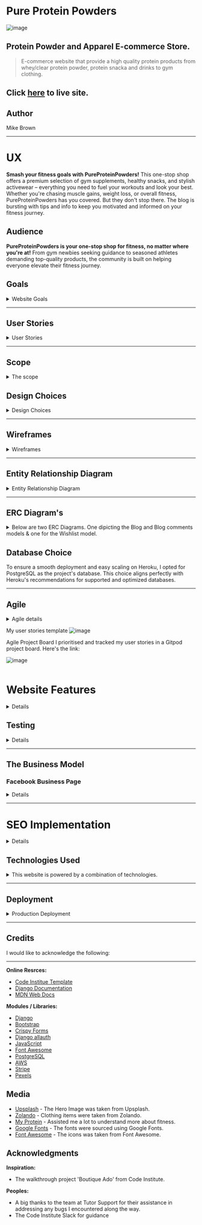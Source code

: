 # Pure Protein Powders
![image](https://github.com/MikesCodingCreations/pp5/blob/main/media/website/site.png)

## Protein Powder and Apparel E-commerce Store.
> E-commerce website that provide a high quality protein products from whey/clear protein powder, protein snacka and drinks to gym clothing.

## Click [here](https://pureproteinpowderpp5-6078f21bc874.herokuapp.com/) to live site.

## Author
Mike Brown

<hr>

# UX
<strong>Smash your fitness goals with PureProteinPowders!</strong> This one-stop shop offers a premium selection of gym supplements, healthy snacks, and stylish activewear – everything you need to fuel your workouts and look your best. Whether you're chasing muscle gains, weight loss, or overall fitness, PureProteinPowders has you covered. But they don't stop there. The blog is bursting with tips and info to keep you motivated and informed on your fitness journey.

## Audience
<strong>PureProteinPowders is your one-stop shop for fitness, no matter where you're at!</strong> From gym newbies seeking guidance to seasoned athletes demanding top-quality products, the community is built on helping everyone elevate their fitness journey.

## Goals
<details>
<summary>Website Goals</summary>
  
**Customer Goals:**
- <strong>Top-Notch Gear, Delivered:</strong> Find exactly what you need to fuel your fitness goals. PureProteinPowders offers a wide selection of premium gym supplements, sports nutrition products, and health supplements, all carefully curated for peak performance.
- <strong>Effortless Shopping:</strong> Navigating PureProteinPowders is a breeze. The user-friendly website boasts clear product descriptions, intuitive browsing, and secure payment options, making it easy to find what you need and get back to crushing your workout.
- <strong>Fuel Your Inspiration:</strong> Stay motivated and informed with PureProteinPowders' regularly updated blog. Dive into inspiring workout routines, valuable health tips, and real-life motivational stories to keep you moving forward.

**Business Goals:**
- <strong>Happy Customers, Happy Us:</strong> Our commitment to your success goes beyond products. 
- <strong>Trusted Source for Fitness::</strong> Partnering with the countries top nutritionists positions us as a leader in the fitness and nutrition space. You can trust us to provide top-quality products and expert guidance.
- <strong>Loyalty for Life:</strong> Exceptional user experience is our top priority. We want you to love shopping with us and keep coming back for more.
- <strong>Grow with Us:</strong> We're constantly upping our game based on your feedback and data analysis. Expect a growing selection of products, informative content, and an ever-improving website.
- <strong>Building a Community:</strong> Engaging blog content and social media will fuel your motivation and connect you with a supportive fitness community.

**Place Owner Goals:**
- <strong>Website Visibility:</strong>  Make sure PureProteinPowders ranks high in search results so users can easily find us.
- <strong>Customer Advocacy:</strong> Encourage satisfied customers to share positive reviews and experiences with our supplements.
- <strong>Evolving Product Range:</strong> Regularly introduce new and exciting supplements to keep our offerings fresh and cater to diverse customer needs.
- <strong>Data-Driven Insights:</strong> Track purchase data to understand product popularity and optimise our inventory accordingly.
- <strong>Complete Store Management:</strong> Gain full control over product listings, allowing for easy addition, updates (prices, descriptions), and removal.
- <strong>Streamlined Store Updates:</strong> Effortlessly update store details like contact information, shipping policies, and promotions directly from the website.
- <strong>Authentic User Reviews:</strong> Implement a system to ensure ratings and reviews on our supplements are genuine and reflect real customer experiences.

**Website Goals:**
<strong>PureProteinPowders: Your One-Stop Shop for Fitness Success!</strong> Our website is designed to be your ultimate fitness partner, offering a seamless and user-friendly experience. We stock a wide range of high-quality supplements and nutritional products specifically chosen to help fitness enthusiasts, athletes, and health-conscious individuals like you achieve their goals.
</details>
<hr>

## User Stories
<details>
<summary>User Stories</summary>

**Customer Stories:** 

- Browse and Shop:
    - As a customer, I want to view all products so I can choose what to buy.
    - As a customer, I want to review each product individually, including descriptions, ratings, prices, and images, to make informed decisions.
    - As a customer, I want to sort products by price, rating, or category to find what I need quickly.
    - As a customer, I want to search for products by name or description to locate specific items.
    - As a customer, I want to select product size and quantity before purchasing to ensure I get the right amount.

- Shopping Cart and Checkout:
    - As a customer, I want to view my total product price within the basket to stay within my budget.
    - As a customer, I want to review items I've added to the basket before making a purchase to understand what I'm buying and the total cost.
    - As a customer, I want to make changes to the quantity of products in my basket to finalise the order before checkout.
    - As a customer, I want to enter my personal and bank details securely to complete the checkout process.
    - As a customer, I want to review the order I placed after checkout to ensure I've paid for the correct items.
    - As a customer, I want to receive an email confirmation with my order details, including purchased items and total payment, for future reference.

- Account Management:
    - As a customer, I want to easily register for an account to save my details and reduce time on future purchases.
    - As a customer, I want a personalised user profile where I can view my purchase history and securely store payment information.
    - As a customer, I want to recover my password to regain access to my account.

- Content Consumption:
    - As a customer, I want to access informative blog posts to learn valuable health and fitness tips.
    - As a customer, I want to subscribe to the website's newsletter to stay updated on promotions and new products.

**Site Owner Stories:**

- Product Management:
    - As a site owner, I want to add new products to the website to keep the product catalogue up-to-date.
    - As a site owner, I want to edit existing products, including names, descriptions, prices, images, and categories, to maintain accurate information.
    - As a site owner, I want to delete outdated products from the website to reduce clutter and showcase current offerings.
    
- Content Management:
    - As a site owner, I want to manage blog content, including creating, editing, publishing, and deleting posts so that my customers can view up-to-date company information.

- Subscription Management:
    - As a site owner, I want access to a list of subscribed users from Mailchimp to manage newsletter subscriptions.

</details>
<hr>

## Scope
<details>
<summary>The scope</summary>
- Building a Strong Foundation: Prioritising Features for Launch
    - To make the most of our resources and development expertise, we're focusing on a Minimum Viable Product (MVP) that delivers the core functionalities users need most. Here's what you can expect:

- <strong>Powerful Product Catalog:</strong> Browse and search with ease! Our wellrganised catalog lets you find the perfect supplements based on category, brand, or even your specific health goals.
- <strong>Personalised Accounts:</strong> Take control of your fitness journey. Create a user account to manage your profile, track past orders, and streamline future purchases.
- <strong>Seamless Checkout:</strong> Shopping should be simple. Add items to your cart and navigate a smooth, secure checkout process for a hassle-free buying experience.
- <strong>Customer-Driven Decisions:</strong> Your voice matters! Share your experience by leaving product reviews and ratings. This valuable feedback helps build trust and guides other customers towards the best products for them.
- <strong>Optimised for All Devices:</strong> Experience PureProteinPowders anywhere, anytime. Our user-friendly and responsive design ensures a consistent and enjoyable experience on desktops, tablets, and mobile phones.
</details>

## Design Choices
<details>
<summary>Design Choices</summary>
  
### Colors

We didn't pick our website colors by accident! Every shade is carefully chosen to resonate with you, our fitness-focused audience. The palette evokes a sense of health, vitality, and energy – just like the feeling you get after a great workout. But it's not all about excitement – we've also balanced it with professional and trustworthy tones to create a visually appealing and inviting atmosphere you can rely on.
- **#FEFEFE(White)** 
- **#182C2A(Neon Green)** 
- **#000(Black)** 
  
<strong>Seamless Navigation, Energised Design:</strong> This cohesive color scheme creates a visually-appealing and user-friendly interface. It will guide you effortlessly through our fitness products, empowering you to confidently take the first step towards a healthier, fitter you.

### Typography
<strong>Fonts That Fit Your Fitness Goals:</strong>
Just like our design, the fonts on the PureProteinPowders website are chosen with purpose. We use a modern, clean primary font **Lato** that ensures easy reading on any device, whether you're browsing on your desktop or checking us out on the go. Headings are clear and attention-grabbing, guiding you through the content effortlessly. And to make sure you never miss a call to action, buttons and important elements use slightly larger, stand-out fonts.

### Images
- **Hero image:** 
- **Logo:** Our logo starts with **Pure,** instantly conveying the power and energy you get from our products. They're designed to fuel your fitness journey and support overall well-being.  **Protein Powders** makes our focus clear – top-quality protein to help you build muscle, recover faster, and maintain a healthy lifestyle.

### Favicon
<strong>A Tiny Icon, Big Impact:</strong>  We sweat the small stuff too! Our website favicon cleverly uses three interlocking **Ps** to form a powerful symbol. It's a subtle nod to our brand name, Pure Protein Powders, instantly recognisable to those familiar with our mission.

![image](https://github.com/MikesCodingCreations/pp5/blob/main/static/css/favicon/apple-touch-icon.png)

</details>
<hr>

## Wireframes
<details>
<summary>Wireframes</summary>
  
**Home Page:**

![image](https://github.com/MikesCodingCreations/pp5/blob/main/media/wireframes/1.png)

**Home Page - Mobile View:**

![image](https://github.com/MikesCodingCreations/pp5/blob/main/media/wireframes/12.png)
<hr>
![image](https://github.com/MikesCodingCreations/pp5/blob/main/media/wireframes/13.png)

**Product List:**

![image](https://github.com/MikesCodingCreations/pp5/blob/main/media/wireframes/2.png)

**Product Details:**

![image](https://github.com/MikesCodingCreations/pp5/blob/main/media/wireframes/3.png)

**Product Management:**

![image](https://github.com/MikesCodingCreations/pp5/blob/main/media/wireframes/4.png)

**Blog:**

![image](https://github.com/MikesCodingCreations/pp5/blob/main/media/wireframes/5.png)

**Blog Detail:**

![image](https://github.com/MikesCodingCreations/pp5/blob/main/media/wireframes/6.png)

**Blog Management:**

![image](https://github.com/MikesCodingCreations/pp5/blob/main/media/wireframes/7.png)

**Profile:**

![image](https://github.com/MikesCodingCreations/pp5/blob/main/media/wireframes/8.png)

**Shopping Bag:**

![image](https://github.com/MikesCodingCreations/pp5/blob/main/media/wireframes/9.png)
<hr>
![image](https://github.com/MikesCodingCreations/pp5/blob/main/media/wireframes/10.png)

**Wishlist:**

![image](https://github.com/MikesCodingCreations/pp5/blob/main/media/wireframes/11.png)
</details>
<hr>


## Entity Relationship Diagram
<details>
<summary>Entity Relationship Diagram</summary>
  
1. **Blog Model:**

![image](https://github.com/MikesCodingCreations/pp5/blob/main/media/)

2. **Blog comments:**

![image](https://github.com/MikesCodingCreations/pp5/blob/main/media/)

3. **Wishlist:**

![image](https://github.com/MikesCodingCreations/pp5/blob/main/media/)
</details>
<hr>

## ERC Diagram's
<details>
<summary> Below are two ERC Diagrams. One dipicting the Blog and Blog comments models & one for the Wishlist model.</summary>

![image](https://github.com/MikesCodingCreations/pp5/blob/main/media/erc/blogerc.png)
<hr>
![image](https://github.com/MikesCodingCreations/pp5/blob/main/media/erc/wishlisterc.png)

</details>

## Database Choice
To ensure a smooth deployment and easy scaling on Heroku, I opted for PostgreSQL as the project's database. This choice aligns perfectly with Heroku's recommendations for supported and optimized databases.

</details>
<hr>

## Agile
<details>
<summary>Agile details<summary>

My user stories template
![image](https://github.com/MikesCodingCreations/pp5/blob/main/media/agile/agiletemplate.png)

Agile Project Board
I prioritised and tracked my user stories in a Gitpod project board. Here's the link:

![image](https://github.com/MikesCodingCreations/pp5/blob/main/media/agile/agileprojects.png)

</details>

# Website Features
<details>

### The features
**Nav Bar:**
<details>
<summary>The nav bar</summary>

- **Desktop Nav Bar**
  
  ![image](https://github.com/MikesCodingCreations/pp5/blob/main/media/website/sitefeatures/desktop-nav.png)

<hr>
  
- **Tablet Nav Bar**
  
  ![image](https://github.com/MikesCodingCreations/pp5/blob/main/media/website/sitefeatures/tablet-nav.png)

<hr> 

- **Mobile Nav Bar**

![image](https://github.com/MikesCodingCreations/pp5/blob/main/media/website/sitefeatures/mobile-nav.png)

<hr>

- **Logged in but as a admin user**

![image](https://github.com/MikesCodingCreations/pp5/blob/main/media/website/sitefeatures/desktop-nav-admin-loggedin.png)

<hr>

- **Logged in but as a regular user**

![image](https://github.com/MikesCodingCreations/pp5/blob/main/media/website/sitefeatures/desktop-nav-regular-userloggedin.png)

<hr>

- Effortless Navigation:  I designed the website with an intuitive navigation system that stays with you as you browse. This means you can easily find what you're looking for, no matter where you are on a page.
- Always Within Reach: A fixed navigation bar sits at the top of the page, ensuring quick access to important actions and content, regardless of how far you've scrolled.
- Mobile-Friendly Navigation: For mobile users, I use a familiar "hamburger" menu that simplifies navigation and keeps the interface consistent across all devices.

</details>
<hr>

**Login / Logout / Register:**
<details>
<summary>Login / Logout / Register</summary>
  
![image](https://github.com/MikesCodingCreations/pp5/blob/main/media/website/sitefeatures/desktop-login.png)

<hr>

![image](https://github.com/MikesCodingCreations/pp5/blob/main/media/website/sitefeatures/desktop-logout.png)

<hr>

![image](https://github.com/MikesCodingCreations/pp5/blob/main/media/website/sitefeatures/desktop-register.png)

<hr>

- Fast Track Login: Sign in quickly using your username or email address. New users? No problem! A clear link to sign up is right there on the login page.
- Forgot Your Password? Happens to the best of us! Easily reset your password with our "Forgot Password" feature readily available on the sign-in page. No need for unnecessary hassle.
- Seamless Sign-Up: Our sign-up process is straightforward. We'll let you know if your username or email is already in use, ensuring a secure and unique account for each user.
- Security First: Rest assured, usernames and emails are unique to our system, preventing identity theft or impersonation.
  
</details>
<hr>

**The Products Page:**
<details>
<summary>All Products and Product details</summary>

![image](https://github.com/MikesCodingCreations/pp5/blob/main/media/website/sitefeatures/all-products.png)

<hr>

![image](https://github.com/MikesCodingCreations/pp5/blob/main/media/website/sitefeatures/product-details.png)

<hr>

**Shop with Ease:**  The Products Page is designed to make your shopping experience a breeze, from browsing to buying.

- **Quick Add to Cart:** Skip unnecessary clicks with my "Quick Buy" buttons conveniently located below each product. Just a tap and your item is on its way to your cart!
- **Informed Decisions:** Make confident choices with my clear and concise product descriptions. I provide all the essential details you need right at your fingertips.
- **Everything You Need to Know:** Each product page displays key information like name, price, rating, and category. Plus, you can easily adjust the quantity you want in the dedicated section.

</details>
<hr>

**Basket & Checkout section:**
<details>
<summary>The Basket & Checkout section</summary>

![image](https://github.com/MikesCodingCreations/pp5/blob/main/media/website/sitefeatures/basket.png)

<hr>

![image](https://github.com/MikesCodingCreations/pp5/blob/main/media/website/sitefeatures/checkout.png)

<hr>

**Hassle-Free Checkout:**  We've made checking out a breeze!

- **Manage Your Cart:** Your bag is your shopping haven. See all your chosen items with clear images, names, prices, and unique SKUs. Easily adjust quantities or remove items with the convenient quantity buttons - you're in control!
- **Secure & Simple Checkout:** The checkout is designed with both ease and security in mind. Just fill out the user-friendly form with your shipping and payment details. For complete peace of mind, a clear order summary lets you review everything before finalizing your purchase. No surprises, just satisfaction!

</details>
<hr>

**Profile:**
<details>
<summary>The Profile Section</summary>

![image](https://github.com/MikesCodingCreations/pp5/blob/main/media/website/sitefeatures/profile.png)

<hr>

![image](https://github.com/MikesCodingCreations/pp5/blob/main/media/website/sitefeatures/profile2.png)

<hr>

**Your Account Command Center:**  Your personalized hub for everything account-related!

- **Effortless Updates:** Keep your shipping details fresh and avoid checkout hassles! Easily view and edit your default delivery information directly in "My Profile Page".
- **Order History at Your Fingertips:** Never lose track of your purchases! The comprehensive order history is conveniently organised by order number. Just click on an order number to revisit its details, perfect for repeat purchases or order tracking.

</details>
<hr>

**Blog:**
<details>
<summary>The Blog</summary>

![image](https://github.com/MikesCodingCreations/pp5/blob/main/media/website/sitefeatures/blog.png)

<hr>

![image](https://github.com/MikesCodingCreations/pp5/blob/main/media/website/sitefeatures/blog-detail.png)

<hr>

![image](https://github.com/MikesCodingCreations/pp5/blob/main/media/website/sitefeatures/comments.png)

<hr>

**Your Source for Health & Wellness Inspiration:** The blog is bursting with valuable content to empower your health and wellness journey.

- **Discover Delicious Recipes:** Explore a wide range of informative articles on health tips, wellness advice, and mouthwatering recipes – all designed to fuel your well-being.
- **Deep Dives & Engagement:** Dive deeper into topics that pique your interest by clicking on any post title. Here, you can enjoy the full article in a focused and immersive way, even interacting with content by giving it a like!
- **Shop the Blog:** Seamlessly connect your content with action. I have carefully curated related products at the end of relevant blog posts, making it easy to find the perfect complement to what you're reading.

</details>
<hr>

**Wishlist:**
<details>
<summary>The Wishlist</summary>

![image](https://github.com/MikesCodingCreations/pp5/blob/main/media/website/sitefeatures/wishlist1.png)

<hr>

![image](https://github.com/MikesCodingCreations/pp5/blob/main/media/website/sitefeatures/wishlist2.png)

<hr>

**Wishlist:** Adding items to your wishlist has never been easier!

- **Like it now? Save for later:** Interested in an item but cannot purchase now? Simply add it to your wishlist!
- **Never loose your interest:** The wishlist functionality allows you to log back in at any time and find items you have previous been interested in.

</details>
<hr>

**Footer:**
<details>
<summary>The Footer</summary>

![image](https://github.com/MikesCodingCreations/pp5/blob/main/media/website/sitefeatures/footer.png)

**Stay Connected & Explore More:**

- **Social Links:** The footer connects you directly to Pure Protein Powder's social media channels, making it easy to stay in the loop about new products and exciting content.
- **Accessibility Focus:** I have included helpful "aria-labels" for screen readers, ensuring a smooth experience for all users.
- **Easy Navigation:** All users can effortlessly access key links to our products and services from the footer.
- **Join the Community:** Want to stay up-to-date on the latest news and offers? Simply enter your email address in the convenient newsletter signup section.

</details>
<hr>

**Admin Only:**
<details>
<summary>Admin Only views </summary>

![image](https://github.com/MikesCodingCreations/pp5/blob/main/media/website/sitefeatures/admin-product-view.png)

<hr>

![image](https://github.com/MikesCodingCreations/pp5/blob/main/media/website/sitefeatures/admin-product-detail-view.png)

- The products page empowers admins to easily update or remove products as needed.

<hr>

![image](https://github.com/MikesCodingCreations/pp5/blob/main/media/website/sitefeatures/admin-product-management.png)

- Admins can add new products through the product management interface by filling out a form with relevant information.

<hr>

![image](https://github.com/MikesCodingCreations/pp5/blob/main/media/website/sitefeatures/admin-blog-view.png)

- Admins can see an additional button when logged in under each blog post allowing them to delete any post.

<hr>

![image](https://github.com/MikesCodingCreations/pp5/blob/main/media/website/sitefeatures/admin-blog-management.png)

- Admins can add new blog posts at any time via the blog management page.

</details>
<hr>

### Error page
<details>
<summary>Error Page Details</summary>

- **Error Page:**
  
  ![image](https://github.com/MikesCodingCreations/pp5/blob/main/media/website/sitefeatures/IMG.png)

</details>
<hr>
</details>

## Testing
<details>
See the [TESTING.MD](TESTING.md) file for detailed test results
</details>
<hr> 

## The Business Model
### Facebook Business Page
<details>

![image](https://github.com/MikesCodingCreations/pp5/blob/main/media/website/facebook%20page%201.png)

<hr>

![image](https://github.com/MikesCodingCreations/pp5/blob/main/media/website/facebook%20page%202.png)

![image](https://github.com/MikesCodingCreations/pp5/blob/main/media/website/facebook%20page%203.png)

- **Join the Conversation:** We love hearing from you! Participate in discussions, ask questions, and share your thoughts – we're here to listen and engage with our amazing community.
- **Stay in the Know:** Get the scoop on exciting product launches, restocks, and upcoming collections before anyone else!
- **Learn & Grow:** We're passionate about sharing valuable knowledge and insights related to our products and industry. Explore informative and educational content that empowers you to make informed choices.
- **Your Voice Matters:** Your feedback is invaluable! Tell us what you love, what you'd like to see more of, and how we can improve. We're committed to continuously evolving based on your needs.

### Newsletter Signup

![image](https://github.com/MikesCodingCreations/pp5/blob/main/media/website/mailchimp.png)

### Grow with Us:  Our newsletter is your gateway to stay connected and informed!

- **Expand Your Horizons:** Join our community and discover what we're all about, even if you haven't shopped with us yet!
- **Stay in the Loop:** Subscribers receive exclusive updates on new products, exciting company news, and special offers delivered directly to your inbox.
- **A Two-Way Street:** We value your feedback and interests. The newsletter fosters a deeper connection, allowing us to understand your preferences.
- **Build a Lasting Relationship:** By subscribing, you'll become part of our valued community. We'll continue to provide informative and engaging content tailored to your interests.

### Links
- [PureProteinPowders Business Facebook Page](https://github.com/MikesCodingCreations/pp5/blob/main/media/website/facebook%20page%201.png)
- [PureProteinPowders Newsletter Signup](https://github.com/MikesCodingCreations/pp5/blob/main/media/website/mailchimp.png) Stay in the loop! Sign up for our newsletter at the bottom of our website.
</details>

<hr> 

# SEO Implementation
<details>
Through SEO strategy, I boosted the website's search engine visibility. This involved targeted keyword research, optimised titles and descriptions, and strategic keyword integration within the content itself.

## Keywords
- To ensure my website resonates with my target audience, I conducted an in-depth industry analysis to identify key themes, products, and services that align perfectly with their needs. 
- This included a comprehensive review of competitor websites, allowing me to glean valuable insights into their targeted keywords. 
- By leveraging this knowledge, I was able to refine my own keyword strategy, incorporating both high-volume short-tailed keywords and specific long-tailed keywords to capture a wider range of search queries.

### Targeted Keywords:

- **Short-tail:** I targeted broad terms like "protein powder", "whey protein", "vegan based protein", "muscle building supplements", "workout protein", "post workout protein", "protein for weight loss", "protein shakes", "healthy snacks", "protein bar", "high protein food", "activewear", "workout clothes", "gym clothes", "fitness apparel", "leggings", "workout shorts","tank tops" and "gym hoodies" to capture a wide audience searching for general supplement information.
- **Long-tail:** I also incorporated long-tail keywords like "best protein powder for muscle gain", "protein powder for weight loss for women", "vegan protein powder for athletes", "best protein powder for beginners", "lactose-free protein powder for shakes", "high-protein snacks with protein powder", "protein powder recipes for weight loss", "best protein powder for building lean muscle", "protein powder to boost post-workout recovery", "sweat-wicking workout shirts for men", "affordable yoga clothes for beginners", "stylish activewear sets for women", "moisture-wicking gym shorts for men", "eco-friendly activewear made from recycled materials", "high-intensity training (HIIT) workout clothes", "lightweight breathable hoodie", "breathable tank tops for hot yoga classes" to attract users with defined needs.

### Description Optimisation:

**Meta Tag Integration:** I prioritised crafting compelling meta descriptions that use relevant keywords to introduce our content and entice users to click.
**Content Accuracy:** I maintain flexibility to update descriptions whenever content changes, ensuring they accurately reflect the current page information.

### Dynamic Titles:

**Centralised Control:** My base.html template serves as a central hub for managing page titles, allowing for easy customization for each page.
**SEO Benefits:** This dynamic approach empowers us to optimize titles with relevant keywords, further enhancing my search engine visibility.

### Strategic Keyword Integration:

**Content Harmony:** I strategically weaved my chosen keywords throughout various content elements, including headings (H1 tags), meta data, product names, and descriptions.
**User-Centric Approach:** This integration ensures my content remains not only search-engine friendly but also informative and valuable to my target audience.

**Sitemap**
With a sitemap in place, search engines like Google will be able to more easily discover and index the website's content, improving its search visibility.

- [sitemap.xml](https://github.com/MikesCodingCreations/pp5/blob/main/sitemap.xml)

**Robots.txt**
To ensure Google searches only the most relevant pages, I've implemented access controls, allowing search engines to crawl only specific sections of the website.

- [sitemap.xml](https://github.com/MikesCodingCreations/pp5/blob/main/robots.txt)

</details>

## Technologies Used
<details>
<summary>This website is powered by a combination of technologies.</summary>

* AWS Amazon
* Balsamiq
* Bootstrap
* Django
* Favicon
* Font Awesome
* Git / Github
* Gitpod
* Google Fonts
* Heroku
* JavaScript
* Lucidchart
* PostgreSQL
* Python
* Stripe
* W3 HTML

</details>
<hr>

## Deployment
<details>

<summary>Production Deployment</summary>
To deploy your application on Heroku, follow the steps bellow:

**Sign Up or Sign In:**
Head to the Heroku website (https://signup.heroku.com/) and create a free account if you don't have one already. Existing users can log in.

**Create a New App:**
- Once logged in, click "New" and choose "Create new app."
- Give your app a unique name (this will be part of the app's URL).
- Select the region closest to you for optimal performance.

**Connect to Your Git Repository:**
- In your app's dashboard, navigate to the "Deploy" tab.
- Choose your preferred deployment method based on your Git provider (e.g., GitHub).
- Connect your app to the corresponding repository and branch.

**Set Up Environment Variables:**
- Under the "Settings" tab, locate the "Config Vars" section.
- Define any environment variables your application needs.
- Click "Reveal Config Vars" to add key-value pairs for your variables.

**Deploy Your App:**
- In the "Deploy" tab, scroll down to "Manual Deploy".
- Click "Deploy Branch" to initiate the deployment.
- Heroku will build and deploy your app using the code in your connected Git repository.

**Monitor the Deployment:**
- Once complete, review the deployment logs in the "Activity" tab to ensure everything ran smoothly.
- These logs can help you troubleshoot any issues that may have occurred.

**Access Your Live App:**
- After a successful deployment, visit your app's URL provided in the dashboard.
- Click "Open App" or paste the URL into your browser to see your app live!
</details>

<hr>

## Credits
<detail>
<summary>I would like to acknowledge the following:</summary>
<hr>

**Online Resrces:**
- [Code Institue Template](https://github.com/Code-Institute-Org/ci-full-template)
- [Django Documentation](https://docs.djangoproject.com/en/4.2/)
- [MDN Web Docs](https://developer.mozilla.org/en-US/)

**Modules / Libraries:**
- [Django](https://www.djangoproject.com/)
- [Bootstrap](https://getbootstrap.com/)
- [Crispy Forms](https://django-crispy-forms.readthedocs.io/en/latest/)
- [Django allauth](https://django-allauth.readthedocs.io/en/latest/installation.html)
- [JavaScript](https://www.javascript.com/)
- [Font Awesome](https://fontawesome.com/)
- [PostgreSQL](https://www.postgresql.org/)
- [AWS](https://aws.amazon.com/)
- [Stripe](https://stripe.com/ie)
- [Pexels](https://www.pexels.com/)

## Media
- [Upsplash](https://unsplash.com/photos/a-scoop-of-powder-sitting-on-top-of-a-table-MUlIfSNODXE) - The Hero Image was taken from Upsplash. 
- [Zolando](https://www.zalando.ie/men-home/) - Clothing items were taken from Zolando.
- [My Protein](https://www.myprotein.ie/) - Assisted me a lot to understand more about fitness.
- [Google Fonts](https://fonts.google.com/) - The fonts were sourced using Google Fonts.
- [Font Awesome](https://fontawesome.com/) - The icons was taken from Font Awesome.

## Acknowledgments

**Inspiration:**
- The walkthrough project 'Boutique Ado' from Code Institute.

**Peoples:**
- A big thanks to the team at Tutor Support for their assistance in addressing any bugs I encountered along the way.
- The Code Institute Slack for guidance
</detail>